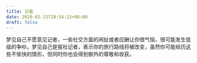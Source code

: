 ```yaml
---
title: 记者
date: 2020-02-15T20:54:12+08:00
draft: false
---
```


梦见自己不愿意见记者，一些社交方面的闲扯或者应酬让你很气恼，很可能发生低级的争吵。梦见自己是报社记者，表示你的旅行路线将被改变，虽然你可能经历这些不愉快的情形，但同时你也会得到额外的尊敬和收获。